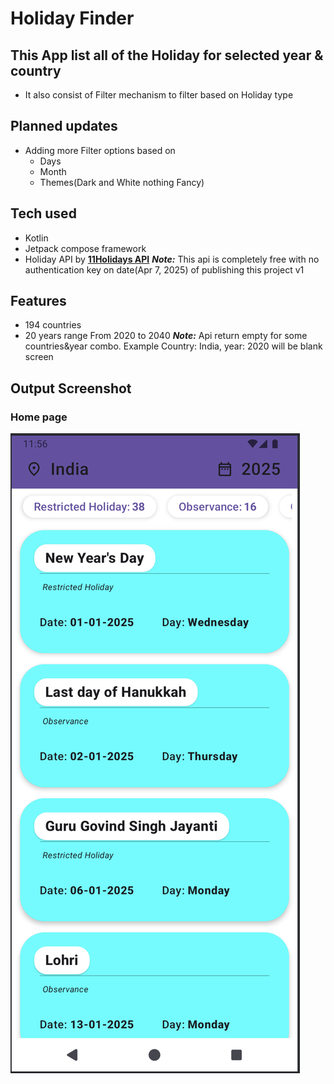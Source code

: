 # Holiday Finder

## This App list all of the Holiday for selected year & country
  - It also consist of Filter mechanism to filter based on Holiday type

## Planned updates
  - Adding more Filter options based on
    - Days
    - Month
    - Themes(Dark and White nothing Fancy)

## Tech used
  - Kotlin
  - Jetpack compose framework
  - Holiday API by [**11Holidays API**](https://11holidays.com) ***Note:*** This api is completely free with no authentication key on date(Apr 7, 2025) of publishing this project v1

## Features
 - 194 countries
 - 20 years range From 2020 to 2040 ***Note:*** Api return empty for some countries&year combo. Example Country: India, year: 2020 will be blank screen

## Output Screenshot
### Home page
![](outputSS/appGeneralView.png?raw=true=600x400 )
